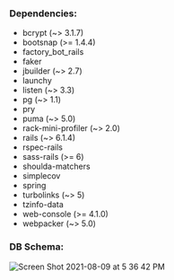 ### Dependencies:
- bcrypt (~> 3.1.7)
- bootsnap (>= 1.4.4)
- factory_bot_rails
- faker
- jbuilder (~> 2.7)
- launchy
- listen (~> 3.3)
- pg (~> 1.1)
- pry
- puma (~> 5.0)
- rack-mini-profiler (~> 2.0)
- rails (~> 6.1.4)
- rspec-rails
- sass-rails (>= 6)
- shoulda-matchers
- simplecov
- spring
- turbolinks (~> 5)
- tzinfo-data
- web-console (>= 4.1.0)
- webpacker (~> 5.0)

### DB Schema:
![Screen Shot 2021-08-09 at 5 36 42 PM](https://user-images.githubusercontent.com/72848529/128787378-0af73172-6efa-4619-be4f-c9d5a2d9e5fa.png)
